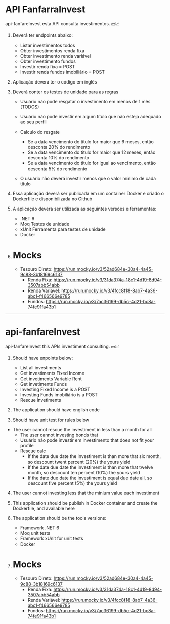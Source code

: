 # API FanfarraInvest
api-fanfareInvest esta API consulta investimentos. 💵​📈​

1. Deverá ter endpoints abaixo:
	- Listar investimentos todos
	- Obter investimentos renda fixa
	- Obter investimento renda variável
	- Obter investimento fundos
	- Investir renda fixa = POST
	- Investir renda fundos imobiliário = POST
	
2. Aplicação deverá ter o código em inglês
3. Deverá conter os testes de unidade para as regras
	- Usuário não pode resgatar o investimento em menos de 1 mês (TODOS)
	- Usuário não pode investir em algum título que não esteja adequado ao seu perfil
	- Calculo do resgate
		- Se a data vencimento do titulo for maior que 6 meses, então desconta 20% do rendimento
		- Se a data vencimento do titulo for maior que 12 meses, então desconta 10% do rendimento
		- Se a data vencimento do titulo for igual ao vencimento, então desconta 5% do rendimento
	
	- O usuário não deverá investir menos que o valor mínimo de cada título	
		
4. Essa aplicação deverá ser publicada em um container Docker e criado o Dockerfile e disponibilizada no Github
5. A aplicação deverá ser utilizada as seguintes versões e ferramentas:
	- .NET 6
	- Moq Testes de unidade
	- xUnit Ferramenta para testes de unidade
	- Docker


 1. # Mocks
  	- Tesouro Direto: https://run.mocky.io/v3/52ad684e-30a4-4a45-9c88-3b18169c6137
        - Renda Fixa: https://run.mocky.io/v3/31da374a-18c1-4d19-8d94-3507abb54abb
        - Renda Variável: https://run.mocky.io/v3/4fcc8f18-8ab7-4a36-abc1-f466566e9785
        - Fundos: https://run.mocky.io/v3/7ac36199-db5c-4d21-bc8a-74fe91fa43b1

<hr />

# api-fanfareInvest
api-fanfareInvest this APIs investiment consulting. 💵​📈​


1. Should have enpoints below:
	- List all investiments
	- Get investiments Fixed Income
	- Get invetiments Variable Rent
	- Get invetiments Funds
	- Investing Fixed Income is a POST
	- Investing Funds imobiliário is a POST
	- Rescue invetiments
	
2. The application should have english code
3. Should have unit test for rules below
  - The user cannot  rescue the investiment in less than a month for all
	- The user cannot investing bonds that
	- Usuário não pode investir em investimento that does not fit your profile
	- Rescue calc
		- If the date due date the investiment is than more that six month, so descount twent percent (20%) the yours yield
		- If the date due date the investiment is than more that twelve month, so descount ten percent (10%) the yours yield
		- If the date due date the investiment is equal due date all, so descount five percent (5%) the yours yield
	
4. The user cannot investing less that the minium value each investiment   
5. This application should be publish in Docker container and create the Dockerfile, and available here
6. The application should be the tools versions:
	- Framework .NET 6
	- Moq unit tests
	- Framework xUnit  for unit tests
	- Docker


 1. # Mocks
  	- Tesouro Direto: https://run.mocky.io/v3/52ad684e-30a4-4a45-9c88-3b18169c6137
        - Renda Fixa: https://run.mocky.io/v3/31da374a-18c1-4d19-8d94-3507abb54abb
        - Renda Variável: https://run.mocky.io/v3/4fcc8f18-8ab7-4a36-abc1-f466566e9785
        - Fundos: https://run.mocky.io/v3/7ac36199-db5c-4d21-bc8a-74fe91fa43b1
